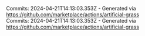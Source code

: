 Commits: 2024-04-21T14:13:03.353Z - Generated via https://github.com/marketplace/actions/artificial-grass
<br>
Commits: 2024-04-21T14:13:03.353Z - Generated via https://github.com/marketplace/actions/artificial-grass
<br>
